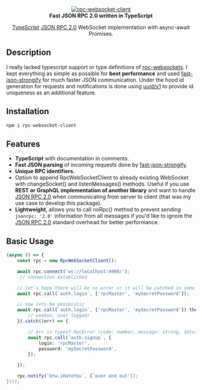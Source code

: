 <p align="center">
    <a href="https://github.com/radarsu/radarsu/" target="blank"><img src="https://github.com/radarsu/rpc-websocket-client/blob/master/assets/rpc-websocket-client-logo.png" alt="rpc-websocket-client" /></a><br/>
    <strong>Fast JSON RPC 2.0 written in TypeScript</strong>
</p>

<p align="center">
<a href="https://github.com/Microsoft/TypeScript" target="blank">TypeScript</a> <a href="https://www.jsonrpc.org/specification" target="_blank" alt="JSON RPC 2.0">JSON RPC 2.0</a> WebSocket implementation with async-await Promises.<br/>
</p>

## Description

I really lacked typescript support or type definitions of <a href="https://github.com/radarsu/rpc-websocket-client" target="_blank" alt="rpc-websockets">rpc-websockets</a>. I kept everything as simple as possible for <strong>best performance</strong> and used <a href="https://github.com/fastify/fast-json-stringify" target="_blank" alt="fast-json-strongify">fast-json-strongify</a> for much faster JSON communication. Under the hood id generation for requests and notifications is done using <a href="https://github.com/kelektiv/node-uuid" target="_blank" alt="uuid">uuid/v1</a> to provide id uniqueness as an additional feature.

## Installation

```sh
npm i rpc-websocket-client
```

## Features

- <strong>TypeScript</strong> with documentation in comments.
- <strong>Fast JSON parsing</strong> of incoming requests done by <a href="https://github.com/fastify/fast-json-stringify" target="_blank" alt="fast-json-strongify">fast-json-strongify</a>.
- <strong>Unique RPC identifiers</strong>.
- Option to append RpcWebSocketClient to already existing WebSocket with changeSocket() and listenMessages() methods. Useful if you use <strong>REST or GraphQL implementation of another library</strong> and want to handle <a href="https://www.jsonrpc.org/specification" target="_blank" alt="JSON RPC 2.0">JSON RPC 2.0</a> when communicating from server to client (that was my use case to develop this package).
- <strong>Lightweight</strong>, allows you to call noRpc() method to prevent sending `jsonrpc: '2.0'` information from all messages if you'd like to ignore the <a href="https://www.jsonrpc.org/specification" target="_blank" alt="JSON RPC 2.0">JSON RPC 2.0</a> standard overhead for better performance.

## Basic Usage

```ts
(async () => {
    const rpc = new RpcWebSocketClient();

    await rpc.connect('ws://localhost:4000/');
     // connection established

    // let's hope there will be no error or it will be catched in some wrapper
    await rpc.call(`auth.login`, ['rpcMaster', 'mySecretPassword']);

    // now lets be pesimistic
    await rpc.call(`auth.login`, ['rpcMaster', 'mySecretPassword']).then(() => {
        // woohoo, user logged!
    }).catch((err) => {

        // err is typeof RpcError (code: number, message: string, data?: any)
        await rpc.call(`auth.signup`, {
            login: 'rpcMaster',
            password: 'mySecretPassword',
        });

    });

    rpc.notify(`btw.iHateYou`, [`over and out']);
})();
```
